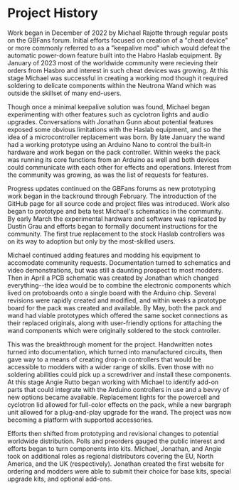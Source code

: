 # Project History

Work began in December of 2022 by Michael Rajotte through regular posts on the GBFans forum. Initial efforts focused on creation of a "cheat device" or more commonly referred to as a "keepalive mod" which would defeat the automatic power-down feature built into the Habro Haslab equipment. By January of 2023 most of the worldwide community were recieving their orders from Hasbro and interest in such cheat devices was growing. At this stage Michael was successful in creating a working mod though it required soldering to delicate components within the Neutrona Wand which was outside the skillset of many end-users.

Though once a minimal keepalive solution was found, Michael began experimenting with other features such as cyclotron lights and audio upgrades. Conversations with Jonathan Gunn about potential features exposed some obvious limitations with the Haslab equipment, and so the idea of a microcontroller replacement was born. By late January the wand had a working prototype using an Arduino Nano to control the built-in hardware and work began on the pack controller. Within weeks the pack was running its core functions from an Arduino as well and both devices could communicate with each other for effects and operations. Interest from the community was growing, as was the list of requests for features.

Progress updates continued on the GBFans forums as new prototyping work began in the backround through February. The introduction of the GitHub page for all source code and project files was introduced. Work also began to prototype and beta test Michael's schematics in the community. By early March the experimental hardware and software was replicated by Dustin Grau and efforts began to formally document instructions for the community. The first true replacement to the stock Haslab controllers was on its way to adoption but only by the most-skilled users.

Michael continued adding features and modding his equipment to accomodate community requests. Documentation turned to schematics and video demonstrations, but was still a daunting prospect to most modders. Then in April a PCB schematic was created by Jonathan which changed everything--the idea would be to combine the electronic components which lived on protoboards onto a single board with the Arduino chip. Several revisions were rapidly created and modified, and within weeks a prototype board for the pack was created and available. By May, both the pack and wand had viable prototypes which offered the same socket connections as their replaced originals, along with user-friendly options for attaching the wand components which were originally soldered to the stock controller.

This was the breakthrough moment for the project. Handwritten notes turned into documentation, which turned into manufactured circuits, then gave way to a means of creating drop-in controllers that would be accessible to modders with a wider range of skills. Even those with no soldering abilities could pick up a screwdriver and install these components. At this stage Angie Rutto began working with Michael to identify add-on parts that could integrate with the Arduino controllers in use and a bevvy of new options became available. Replacement lights for the powercell and cyclotron lid allowed for full-color effects on the pack, while a new bargraph unit allowed for a plug-and-play upgrade for the wand. The project was now becoming a platform with supported accessories.

Efforts then shifted from prototyping and revisional changes to potential worldwide distribution. Polls and preorders gauged the public interest and efforts began to turn components into kits. Michael, Jonathan, and Angie took on additional roles as regional distributors covering the EU, North America, and the UK (respectively). Jonathan created the first website for ordering and modders were able to submit their choice for base kits, special upgrade kits, and optional add-ons.